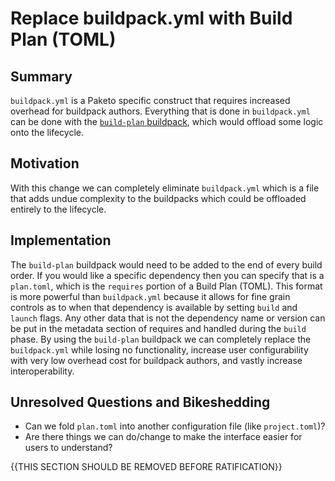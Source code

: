 # Replace buildpack.yml with Build Plan (TOML)

## Summary

`buildpack.yml` is a Paketo specific construct that requires increased overhead for buildpack authors. Everything that is done in `buildpack.yml` can be done with the [`build-plan` buildpack](https://github.com/ForestEckhardt/build-plan), which would offload some logic onto the lifecycle.

## Motivation

With this change we can completely eliminate `buildpack.yml` which is a file that adds undue complexity to the buildpacks which could be offloaded entirely to the lifecycle.

## Implementation

The `build-plan` buildpack would need to be added to the end of every build order. If you would like a specific dependency then you can specify that is a `plan.toml`, which is the `requires` portion of a Build Plan (TOML). This format is more powerful than `buildpack.yml` because it allows for fine grain controls as to when that dependency is available by setting `build` and `launch` flags. Any other data that is not the dependency name or version can be put in the metadata section of requires and handled during the `build` phase. By using the `build-plan` buildpack we can completely replace the `buildpack.yml` while losing no functionality, increase user configurability with very low overhead cost for buildpack authors, and vastly increase interoperability.

## Unresolved Questions and Bikeshedding

- Can we fold `plan.toml` into another configuration file (like `project.toml`)?
- Are there things we can do/change to make the interface easier for users to understand?

{{THIS SECTION SHOULD BE REMOVED BEFORE RATIFICATION}}

